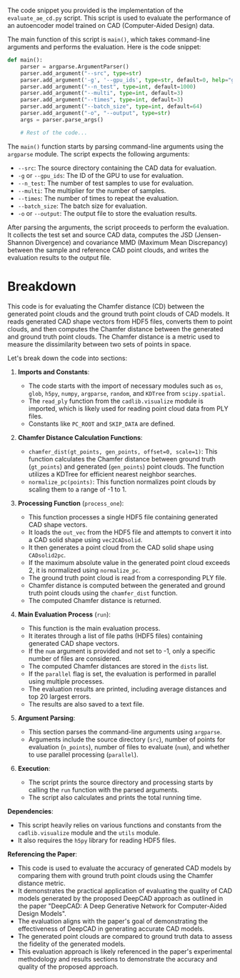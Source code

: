 The code snippet you provided is the implementation of the `evaluate_ae_cd.py` script. This script is used to evaluate the performance of an autoencoder model trained on CAD (Computer-Aided Design) data.

The main function of this script is `main()`, which takes command-line arguments and performs the evaluation. Here is the code snippet:

```python
def main():
    parser = argparse.ArgumentParser()
    parser.add_argument("--src", type=str)
    parser.add_argument('-g', '--gpu_ids', type=str, default=0, help="gpu to use, e.g. 0  0,1,2. CPU not supported.")
    parser.add_argument("--n_test", type=int, default=1000)
    parser.add_argument("--multi", type=int, default=3)
    parser.add_argument("--times", type=int, default=3)
    parser.add_argument("--batch_size", type=int, default=64)
    parser.add_argument("-o", "--output", type=str)
    args = parser.parse_args()

    # Rest of the code...
```

The `main()` function starts by parsing command-line arguments using the `argparse` module. The script expects the following arguments:

- `--src`: The source directory containing the CAD data for evaluation.
- `-g` or `--gpu_ids`: The ID of the GPU to use for evaluation.
- `--n_test`: The number of test samples to use for evaluation.
- `--multi`: The multiplier for the number of samples.
- `--times`: The number of times to repeat the evaluation.
- `--batch_size`: The batch size for evaluation.
- `-o` or `--output`: The output file to store the evaluation results.

After parsing the arguments, the script proceeds to perform the evaluation. It collects the test set and source CAD data, computes the JSD (Jensen-Shannon Divergence) and covariance MMD (Maximum Mean Discrepancy) between the sample and reference CAD point clouds, and writes the evaluation results to the output file.


# Breakdown
This code is for evaluating the Chamfer distance (CD) between the generated point clouds and the ground truth point clouds of CAD models. It reads generated CAD shape vectors from HDF5 files, converts them to point clouds, and then computes the Chamfer distance between the generated and ground truth point clouds. The Chamfer distance is a metric used to measure the dissimilarity between two sets of points in space.

Let's break down the code into sections:

1. **Imports and Constants**:
   - The code starts with the import of necessary modules such as `os`, `glob`, `h5py`, `numpy`, `argparse`, `random`, and `KDTree` from `scipy.spatial`.
   - The `read_ply` function from the `cadlib.visualize` module is imported, which is likely used for reading point cloud data from PLY files.
   - Constants like `PC_ROOT` and `SKIP_DATA` are defined.

2. **Chamfer Distance Calculation Functions**:
   - `chamfer_dist(gt_points, gen_points, offset=0, scale=1)`: This function calculates the Chamfer distance between ground truth (`gt_points`) and generated (`gen_points`) point clouds. The function utilizes a KDTree for efficient nearest neighbor searches.
   - `normalize_pc(points)`: This function normalizes point clouds by scaling them to a range of -1 to 1.

3. **Processing Function** (`process_one`):
   - This function processes a single HDF5 file containing generated CAD shape vectors.
   - It loads the `out_vec` from the HDF5 file and attempts to convert it into a CAD solid shape using `vec2CADsolid`.
   - It then generates a point cloud from the CAD solid shape using `CADsolid2pc`.
   - If the maximum absolute value in the generated point cloud exceeds 2, it is normalized using `normalize_pc`.
   - The ground truth point cloud is read from a corresponding PLY file.
   - Chamfer distance is computed between the generated and ground truth point clouds using the `chamfer_dist` function.
   - The computed Chamfer distance is returned.

4. **Main Evaluation Process** (`run`):
   - This function is the main evaluation process.
   - It iterates through a list of file paths (HDF5 files) containing generated CAD shape vectors.
   - If the `num` argument is provided and not set to -1, only a specific number of files are considered.
   - The computed Chamfer distances are stored in the `dists` list.
   - If the `parallel` flag is set, the evaluation is performed in parallel using multiple processes.
   - The evaluation results are printed, including average distances and top 20 largest errors.
   - The results are also saved to a text file.

5. **Argument Parsing**:
   - This section parses the command-line arguments using `argparse`.
   - Arguments include the source directory (`src`), number of points for evaluation (`n_points`), number of files to evaluate (`num`), and whether to use parallel processing (`parallel`).

6. **Execution**:
   - The script prints the source directory and processing starts by calling the `run` function with the parsed arguments.
   - The script also calculates and prints the total running time.

**Dependencies**:
- This script heavily relies on various functions and constants from the `cadlib.visualize` module and the `utils` module.
- It also requires the `h5py` library for reading HDF5 files.

**Referencing the Paper**:
- This code is used to evaluate the accuracy of generated CAD models by comparing them with ground truth point clouds using the Chamfer distance metric.
- It demonstrates the practical application of evaluating the quality of CAD models generated by the proposed DeepCAD approach as outlined in the paper "DeepCAD: A Deep Generative Network for Computer-Aided Design Models".
- The evaluation aligns with the paper's goal of demonstrating the effectiveness of DeepCAD in generating accurate CAD models.
- The generated point clouds are compared to ground truth data to assess the fidelity of the generated models.
- This evaluation approach is likely referenced in the paper's experimental methodology and results sections to demonstrate the accuracy and quality of the proposed approach.

